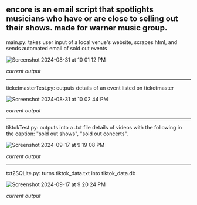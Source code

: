 ## encore is an email script that spotlights musicians who have or are close to selling out their shows. made for warner music group.

main.py: takes user input of a local venue's website, scrapes html, and sends automated email of sold out events

![Screenshot 2024-08-31 at 10 01 12 PM](https://github.com/user-attachments/assets/70446f8f-5887-4dee-ac02-9a69c75e0a5c)

*current output*

---

ticketmasterTest.py: outputs details of an event listed on ticketmaster

![Screenshot 2024-08-31 at 10 02 44 PM](https://github.com/user-attachments/assets/4f8b8788-6e30-4468-b6ce-a8eed13f01e7)

*current output*

---

tiktokTest.py: outputs into a .txt file details of videos with the following in the caption: "sold out shows", "sold out concerts".

![Screenshot 2024-09-17 at 9 19 08 PM](https://github.com/user-attachments/assets/71cf2049-030b-47be-b4bc-c76a08bfe0a9)

*current output*

---

txt2SQLite.py: turns tiktok_data.txt into tiktok_data.db

![Screenshot 2024-09-17 at 9 20 24 PM](https://github.com/user-attachments/assets/a69cc254-43fc-4fad-9767-e72519586b77)

*current output*
